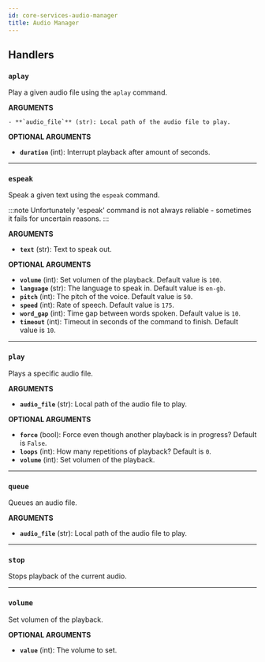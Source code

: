 ```yaml
---
id: core-services-audio-manager
title: Audio Manager
---
```


## Handlers
### `aplay`

Play a given audio file using the `aplay` command.

**ARGUMENTS**

    - **`audio_file`** (str): Local path of the audio file to play.

**OPTIONAL ARGUMENTS**

  - **`duration`** (int): Interrupt playback after amount of seconds.


----
### `espeak`

Speak a given text using the `espeak` command.

:::note
Unfortunately 'espeak' command is not always reliable - sometimes it fails for uncertain reasons.
:::

**ARGUMENTS**

  - **`text`** (str): Text to speak out.

**OPTIONAL ARGUMENTS**

  - **`volume`** (int): Set volumen of the playback. Default value is `100`.
  - **`language`** (str): The language to speak in. Default value is `en-gb`.
  - **`pitch`** (int): The pitch of the voice. Default value is `50`.
  - **`speed`** (int): Rate of speech. Default value is `175`.
  - **`word_gap`** (int): Time gap between words spoken. Default value is `10`.
  - **`timeout`** (int): Timeout in seconds of the command to finish. Default value is `10`.


----
### `play`

Plays a specific audio file.

**ARGUMENTS**

  - **`audio_file`** (str): Local path of the audio file to play.

**OPTIONAL ARGUMENTS**

  - **`force`** (bool): Force even though another playback is in progress? Default is `False`.
  - **`loops`** (int): How many repetitions of playback? Default is `0`.
  - **`volume`** (int): Set volumen of the playback.


----
### `queue`

Queues an audio file.

**ARGUMENTS**

  - **`audio_file`** (str): Local path of the audio file to play.


----
### `stop`

Stops playback of the current audio.


----
### `volume`

Set volumen of the playback.

**OPTIONAL ARGUMENTS**

  - **`value`** (int): The volume to set.
